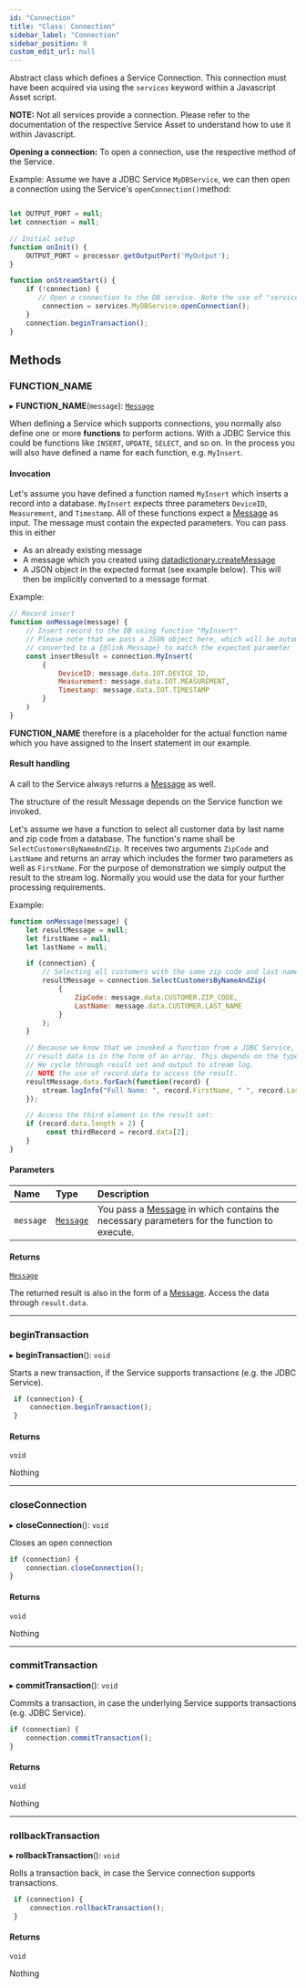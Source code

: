 ```yaml
---
id: "Connection"
title: "Class: Connection"
sidebar_label: "Connection"
sidebar_position: 0
custom_edit_url: null
---
```


Abstract class which defines a Service Connection.
This connection must have been acquired via using the `services` keyword within a Javascript Asset script.

**NOTE:** Not all services provide a connection.
Please refer to the documentation of the respective Service Asset to understand how to use it within Javascript.

 **Opening a connection:**
 To open a connection, use the respective method of the Service.

 Example: Assume we have a JDBC Service `MyDBService`, we can then open a connection using the Service's `openConnection()`method:
```js

let OUTPUT_PORT = null;
let connection = null;

// Initial setup
function onInit() {
    OUTPUT_PORT = processor.getOutputPort('MyOutput');
}

function onStreamStart() {
    if (!connection) {
       // Open a connection to the DB service. Note the use of "services" below:
        connection = services.MyDBService.openConnection();
    }
    connection.beginTransaction();
}
```

## Methods

### FUNCTION\_NAME

▸ **FUNCTION_NAME**(`message`): [`Message`](Message.md)

When defining a Service which supports connections, you normally also define one or more **functions** to perform actions.
With a JDBC Service this could be functions like `INSERT`, `UPDATE`, `SELECT`, and so on.
In the process you will also have defined a name for each function, e.g. `MyInsert`.

#### Invocation

Let's assume you have defined a function named `MyInsert` which inserts a record into a database.
`MyInsert` expects three parameters `DeviceID`, `Measurement`, and `Timestamp`.
All of these functions expect a [Message](Message.md) as input. The message must contain the expected parameters.
You can pass this in either
* As an already existing message
* A message which you created using [datadictionary.createMessage](./DataDictionary#createmessage)
* A JSON object in the expected format (see example below). This will then be implicitly converted to a message format.

Example:
```js
// Record insert
function onMessage(message) {
    // Insert record to the DB using function "MyInsert"
    // Please note that we pass a JSON object here, which will be automatically
    // converted to a {@link Message} to match the expected parameter
    const insertResult = connection.MyInsert(
        {
            DeviceID: message.data.IOT.DEVICE_ID,
            Measurement: message.data.IOT.MEASUREMENT,
            Timestamp: message.data.IOT.TIMESTAMP
        }
    )
}

```

**FUNCTION_NAME** therefore is a placeholder for the actual function name which you have assigned to the Insert statement in our example.

#### Result handling

A call to the Service always returns a [Message](Message.md) as well.

The structure of the result Message depends on the Service function we invoked.

Let's assume we have a function to select all customer data by last name and zip code from a database.
The function's name shall be `SelectCustomersByNameAndZip`.
It receives two arguments `ZipCode` and `LastName` and returns an array which includes the former two parameters as well as `FirstName`.
For the purpose of demonstration we simply output the result to the stream log. Normally you would use the data for your further processing requirements.

Example:
```js
function onMessage(message) {
    let resultMessage = null;
    let firstName = null;
    let lastName = null;

    if (connection) {
        // Selecting all customers with the same zip code and last name
        resultMessage = connection.SelectCustomersByNameAndZip(
            {
                ZipCode: message.data.CUSTOMER.ZIP_CODE,
                LastName: message.data.CUSTOMER.LAST_NAME
            }
        );
    }

    // Because we know that we invoked a function from a JDBC Service, we also know that the
    // result data is in the form of an array. This depends on the type of Service involved.
    // We cycle through result set and output to stream log.
    // NOTE the use of record.data to access the result.
    resultMessage.data.forEach(function(record) {
        stream.logInfo("Full Name: ", record.FirstName, " ", record.LastName, ", Zip: ", record.ZipCode);
    });

    // Access the third element in the result set:
    if (record.data.length > 2) {
         const thirdRecord = record.data[2];
    }
}
```

#### Parameters

| Name | Type | Description |
| :------ | :------ | :------ |
| `message` | [`Message`](Message.md) | You pass a [Message](Message.md) in which contains the necessary parameters for the function to execute. |

#### Returns

[`Message`](Message.md)

The returned result is also in the form of a [Message](Message.md). Access the data through `result.data`.

___

### beginTransaction

▸ **beginTransaction**(): `void`

Starts a new transaction, if the Service supports transactions (e.g. the JDBC Service).

```js
 if (connection) {
     connection.beginTransaction();
 }
```

#### Returns

`void`

Nothing

___

### closeConnection

▸ **closeConnection**(): `void`

Closes an open connection

```js
if (connection) {
    connection.closeConnection();
}
```

#### Returns

`void`

Nothing

___

### commitTransaction

▸ **commitTransaction**(): `void`

Commits a transaction, in case the underlying Service supports transactions (e.g. JDBC Service).

```js
if (connection) {
    connection.commitTransaction();
}
```

#### Returns

`void`

Nothing

___

### rollbackTransaction

▸ **rollbackTransaction**(): `void`

Rolls a transaction back, in case the Service connection supports transactions.

```js
 if (connection) {
     connection.rollbackTransaction();
 }
```

#### Returns

`void`

Nothing
